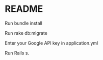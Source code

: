 # README

Run bundle install

Run rake db:migrate

Enter your Google API key in application.yml

Run Rails s.

